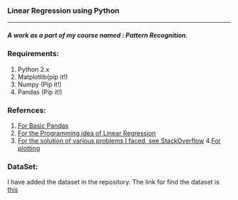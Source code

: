 ### Linear Regression using Python
---
##### A work as a part of my course named : Pattern Recognition.

### Requirements:
1. Python 2.x
2. Matplotlib(pip it!)
3. Numpy (Pip it!)
4. Pandas (Pip it!)

### Refernces:
1. [For Basic Pandas](http://pandas.pydata.org/)
2. [For the Programming idea of Linear Regression](http://jmduke.com/posts/basic-linear-regressions-in-python/)
3. [For the solution of various problems I faced, see StackOverflow](http://stackoverflow.com/questions/36358688/linear-regression-using-python-pandas-and-numpy)
4.[For plotting](http://matthiaseisen.com/pp/patterns/p0170/)


### DataSet:
I have added the dataset in the repository.
The link for find the dataset is [this](https://vincentarelbundock.github.io/Rdatasets/csv/Ecdat/Housing.csv)
